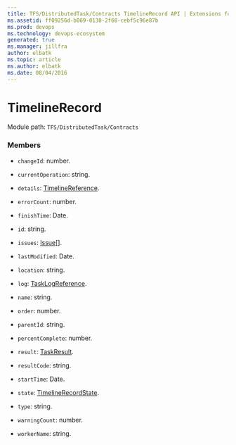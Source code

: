 ```yaml
---
title: TFS/DistributedTask/Contracts TimelineRecord API | Extensions for Azure DevOps Services
ms.assetid: ff09256d-b069-0138-2f68-cebf5c96e87b
ms.prod: devops
ms.technology: devops-ecosystem
generated: true
ms.manager: jillfra
author: elbatk
ms.topic: article
ms.author: elbatk
ms.date: 08/04/2016
---
```


# TimelineRecord

Module path: `TFS/DistributedTask/Contracts`


### Members

* `changeId`: number. 

* `currentOperation`: string. 

* `details`: [TimelineReference](../../../TFS/DistributedTask/Contracts/TimelineReference.md). 

* `errorCount`: number. 

* `finishTime`: Date. 

* `id`: string. 

* `issues`: [Issue](../../../TFS/DistributedTask/Contracts/Issue.md)[]. 

* `lastModified`: Date. 

* `location`: string. 

* `log`: [TaskLogReference](../../../TFS/DistributedTask/Contracts/TaskLogReference.md). 

* `name`: string. 

* `order`: number. 

* `parentId`: string. 

* `percentComplete`: number. 

* `result`: [TaskResult](../../../TFS/DistributedTask/Contracts/TaskResult.md). 

* `resultCode`: string. 

* `startTime`: Date. 

* `state`: [TimelineRecordState](../../../TFS/DistributedTask/Contracts/TimelineRecordState.md). 

* `type`: string. 

* `warningCount`: number. 

* `workerName`: string. 

